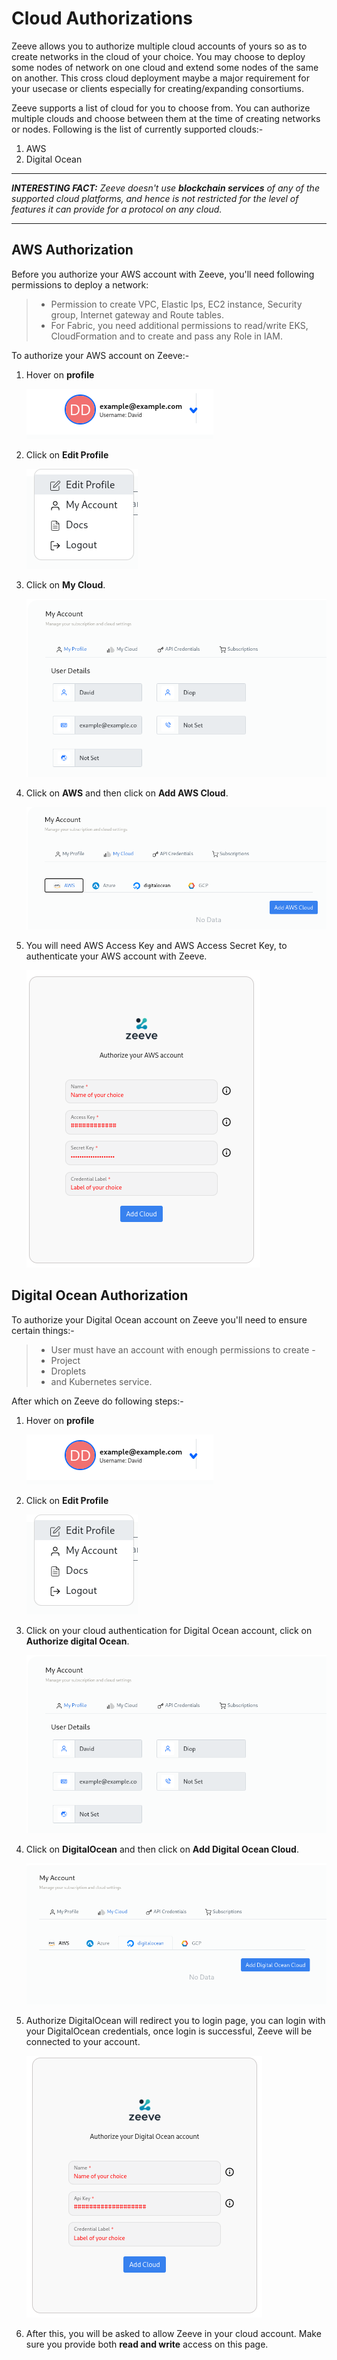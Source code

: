 # Cloud Authorizations

Zeeve allows you to authorize multiple cloud accounts of yours so as to create networks in the cloud of your choice. You may choose to deploy some nodes of network on one cloud and extend some nodes of the same on another. This cross cloud deployment maybe a major requirement for your usecase or clients especially for creating/expanding consortiums.

Zeeve supports a list of cloud for you to choose from. You can authorize multiple clouds and choose between them at the time of creating networks or nodes. Following is the list of currently supported clouds:-

1. AWS
2. Digital Ocean 


---
***INTERESTING FACT:** Zeeve doesn't use **blockchain services** of any of the supported cloud platforms, and hence is not restricted for the level of features it can provide for a protocol on any cloud.*

---


## AWS Authorization

Before you authorize your AWS account with Zeeve, you'll need following permissions to deploy a network:
> * Permission to create VPC, Elastic Ips, EC2 instance, Security group, Internet gateway and Route tables.
> * For Fabric, you need additional permissions to read/write EKS, CloudFormation and to create and pass any Role in IAM.

To authorize your AWS account on Zeeve:-

1. Hover on **profile** 

    ![](images/profile.png)

2. Click on **Edit Profile**
 
    ![](images/profilemenu.png)

3. Click on **My Cloud**.

    ![](images/editprofile.png)

4. Click on **AWS** and then click on 
    **Add AWS Cloud**.
   
    ![](images/addAWS.png)

5. You will need AWS Access Key and AWS Access Secret Key, to authenticate your AWS account with Zeeve.

    ![](images/awslogin.png)

## Digital Ocean Authorization

To authorize your Digital Ocean account on Zeeve you'll need to ensure certain things:-
 
> * User must have an account with enough permissions to create - 
> * Project
> * Droplets
> * and Kubernetes service.

After which on Zeeve do following steps:- 

1. Hover on **profile** 
 
    ![](images/profile.png)

2. Click on **Edit Profile**
 
    ![](images/profilemenu.png)

3. Click on your cloud authentication for Digital Ocean account, click on **Authorize digital Ocean**.

    ![](images/editprofile.png)

4. Click on **DigitalOcean** and then click on 
    **Add Digital Ocean Cloud**.
   
    ![](images/addDO.png)

5. Authorize DigitalOcean will redirect you to login page, you can login with your DigitalOcean credentials, once login is successful, Zeeve will be connected to your account.

    ![](images/DOlogin.png)

6. After this, you will be asked to allow Zeeve in your cloud account. Make sure you provide both **read and write** access on this page.